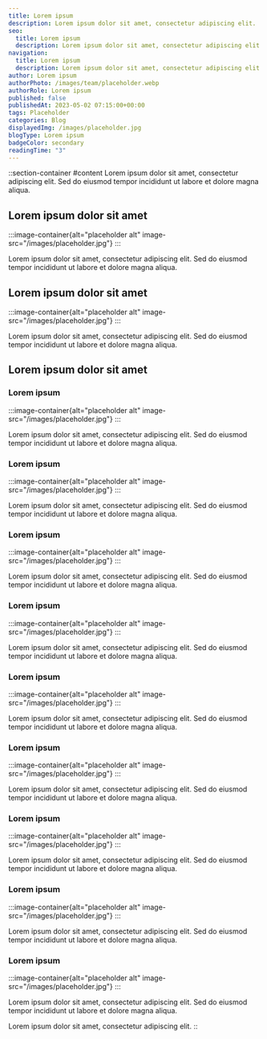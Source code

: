 ```yaml
---
title: Lorem ipsum
description: Lorem ipsum dolor sit amet, consectetur adipiscing elit.
seo:
  title: Lorem ipsum
  description: Lorem ipsum dolor sit amet, consectetur adipiscing elit.
navigation:
  title: Lorem ipsum
  description: Lorem ipsum dolor sit amet, consectetur adipiscing elit.
author: Lorem ipsum
authorPhoto: /images/team/placeholder.webp
authorRole: Lorem ipsum
published: false
publishedAt: 2023-05-02 07:15:00+00:00
tags: Placeholder
categories: Blog
displayedImg: /images/placeholder.jpg
blogType: Lorem ipsum
badgeColor: secondary
readingTime: "3"
---
```


::section-container
#content
Lorem ipsum dolor sit amet, consectetur adipiscing elit. Sed do eiusmod tempor incididunt ut labore et dolore magna aliqua.

## Lorem ipsum dolor sit amet

  :::image-container{alt="placeholder alt" image-src="/images/placeholder.jpg"}
  :::

Lorem ipsum dolor sit amet, consectetur adipiscing elit. Sed do eiusmod tempor incididunt ut labore et dolore magna aliqua.

## Lorem ipsum dolor sit amet

  :::image-container{alt="placeholder alt" image-src="/images/placeholder.jpg"}
  :::

Lorem ipsum dolor sit amet, consectetur adipiscing elit. Sed do eiusmod tempor incididunt ut labore et dolore magna aliqua.

## Lorem ipsum dolor sit amet

### Lorem ipsum

  :::image-container{alt="placeholder alt" image-src="/images/placeholder.jpg"}
  :::

Lorem ipsum dolor sit amet, consectetur adipiscing elit. Sed do eiusmod tempor incididunt ut labore et dolore magna aliqua.

### Lorem ipsum

  :::image-container{alt="placeholder alt" image-src="/images/placeholder.jpg"}
  :::

Lorem ipsum dolor sit amet, consectetur adipiscing elit. Sed do eiusmod tempor incididunt ut labore et dolore magna aliqua.

### Lorem ipsum

  :::image-container{alt="placeholder alt" image-src="/images/placeholder.jpg"}
  :::

Lorem ipsum dolor sit amet, consectetur adipiscing elit. Sed do eiusmod tempor incididunt ut labore et dolore magna aliqua.

### Lorem ipsum

  :::image-container{alt="placeholder alt" image-src="/images/placeholder.jpg"}
  :::

Lorem ipsum dolor sit amet, consectetur adipiscing elit. Sed do eiusmod tempor incididunt ut labore et dolore magna aliqua.

### Lorem ipsum

  :::image-container{alt="placeholder alt" image-src="/images/placeholder.jpg"}
  :::

Lorem ipsum dolor sit amet, consectetur adipiscing elit. Sed do eiusmod tempor incididunt ut labore et dolore magna aliqua.

### Lorem ipsum

  :::image-container{alt="placeholder alt" image-src="/images/placeholder.jpg"}
  :::

Lorem ipsum dolor sit amet, consectetur adipiscing elit. Sed do eiusmod tempor incididunt ut labore et dolore magna aliqua.

### Lorem ipsum

  :::image-container{alt="placeholder alt" image-src="/images/placeholder.jpg"}
  :::

Lorem ipsum dolor sit amet, consectetur adipiscing elit. Sed do eiusmod tempor incididunt ut labore et dolore magna aliqua.

### Lorem ipsum

  :::image-container{alt="placeholder alt" image-src="/images/placeholder.jpg"}
  :::

Lorem ipsum dolor sit amet, consectetur adipiscing elit. Sed do eiusmod tempor incididunt ut labore et dolore magna aliqua.

### Lorem ipsum

  :::image-container{alt="placeholder alt" image-src="/images/placeholder.jpg"}
  :::

Lorem ipsum dolor sit amet, consectetur adipiscing elit. Sed do eiusmod tempor incididunt ut labore et dolore magna aliqua.

Lorem ipsum dolor sit amet, consectetur adipiscing elit.
::
